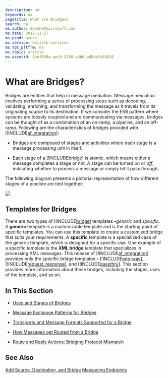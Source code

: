 ```yaml
---
description: na
keywords: na
pagetitle: What are Bridges?
search: na
ms.author: deonhe@microsoft.com
ms.date: 2015-11-27
ms.prod: azure
ms.service: biztalk-services
ms.tgt_pltfrm: na
ms.topic: article
ms.assetid: 1aef098a-aec9-4258-adb0-ad5abfa5b820
---
```

# What are Bridges?
Bridges are entities that help in message mediation. Message mediation involves performing a series of processing steps such as decoding, validating, enriching, and transforming the message as it travels from its originating source to its destination. If we consider the ESB pattern where systems are loosely coupled and are communicating via messages, bridges can be thought of as a combination of an on-ramp, a pipeline, and an off-ramp. Following are the characteristics of bridges provided with [!INCLUDE[af_integration](/Token/af_integration_md.md)]:

- Bridges are composed of stages and activities where each stage is a message processing unit in itself.

- Each stage of a [!INCLUDE[bridge](/Token/bridge_md.md)] is atomic, which means either a message completes a stage or not. A stage can be turned *on* or *off*, indicating whether to process a message or simply let it pass through.

The following diagram presents a pictorial representation of how different stages of a pipeline are tied together:

![](/Image/AFINT_Bridges.gif)

## Templates for Bridges
There are two types of [!INCLUDE[bridge](/Token/bridge_md.md)] templates –*generic* and *specific*. A **generic** template is a customizable template and is the starting point of specific templates. You can use this template to create a customized bridge that suits your requirements. A **specific** template is a specialized case of the generic template, which is designed for a specific use. One example of a specific template is the **XML bridge** template that specializes in processing XML messages. This release of [!INCLUDE[af_integration](/Token/af_integration_md.md)] provides only the specific bridge templates – [!INCLUDE[one-way](/Token/one-way_md.md)], [!INCLUDE[request_response](/Token/request_response_md.md)], and [!INCLUDE[passthru](/Token/passthru_md.md)]. This section provides more information about these bridges, including the stages, uses of the template, and so on.

## In This Section

- [Uses and Stages of Bridges](/Topic/Uses_and_Stages_of_Bridges.md)

- [Message Exchange Patterns for Bridges](/Topic/Message_Exchange_Patterns_for_Bridges.md)

- [Transports and Message Formats Supported for a Bridge](/Topic/Transports_and_Message_Formats_Supported_for_a_Bridge.md)

- [How Messages get Routed from a Bridge](/Topic/How_Messages_get_Routed_from_a_Bridge.md)

- [Route and Reply Actions: Bridging Protocol Mismatch](/Topic/Route_and_Reply_Actions__Bridging_Protocol_Mismatch.md)

## See Also
[Add Source, Destination, and Bridge Messaging Endpoints](/Topic/Add_Source,_Destination,_and_Bridge_Messaging_Endpoints.md)

